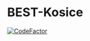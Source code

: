 # BEST-Kosice

[![CodeFactor](https://www.codefactor.io/repository/github/jakubhricik/best-kosice/badge/develop)](https://www.codefactor.io/repository/github/jakubhricik/best-kosice/overview/develop)
